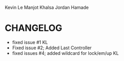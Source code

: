 Kevin Le
Manjot Khalsa
Jordan Hamade

CHANGELOG
=========

- fixed issue #1 KL
- Fixed issue #2; Added Last Controller
- fixed issues #4; added wildcard for lock/em/up KL 
